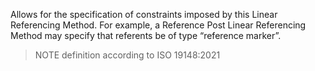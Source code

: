 Allows for the specification of constraints imposed by this Linear Referencing Method. For example, a Reference Post Linear Referencing Method may specify that referents be of type “reference marker”.

> NOTE&nbsp;definition according to ISO 19148:2021
